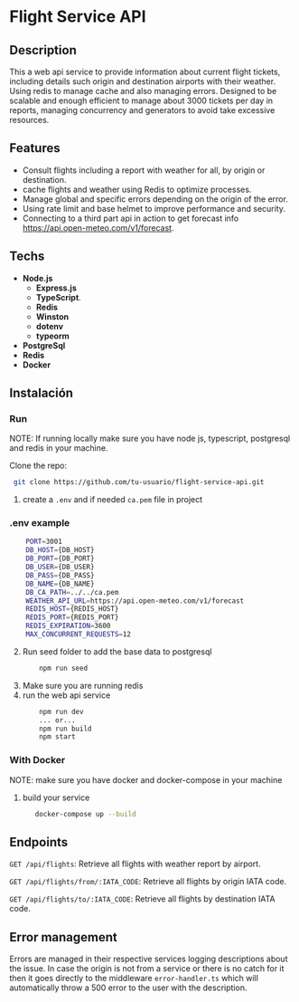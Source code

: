 # Flight Service API

## Description

This a web api service to provide information about current flight tickets, including details such origin and destination airports with their weather. Using redis to manage cache and also managing errors. Designed to be scalable and enough efficient to manage about 3000 tickets per day in reports, managing concurrency and generators to avoid take excessive resources.

## Features

- Consult flights including a report with weather for all, by origin or destination.
- cache flights and weather using Redis to optimize processes.
- Manage global and specific errors depending on the origin of the error.
- Using rate limit and base helmet to improve performance and security.
- Connecting to a third part api in action to get forecast info https://api.open-meteo.com/v1/forecast.

## Techs

- **Node.js**
    - **Express.js**
    - **TypeScript**.
    - **Redis**
    - **Winston**
    - **dotenv**
    - **typeorm**
- **PostgreSql**
- **Redis**
- **Docker**

## Instalación

### Run
NOTE: If running locally make sure you have node js, typescript, postgresql and redis in your machine.

Clone the repo:
   ```bash
    git clone https://github.com/tu-usuario/flight-service-api.git
   ```
1. create a `.env` and if needed `ca.pem` file in project

### .env example
```bash
    PORT=3001
    DB_HOST={DB_HOST}
    DB_PORT={DB_PORT}
    DB_USER={DB_USER}
    DB_PASS={DB_PASS}
    DB_NAME={DB_NAME}
    DB_CA_PATH=../../ca.pem
    WEATHER_API_URL=https://api.open-meteo.com/v1/forecast
    REDIS_HOST={REDIS_HOST}
    REDIS_PORT={REDIS_PORT}
    REDIS_EXPIRATION=3600
    MAX_CONCURRENT_REQUESTS=12
```
2. Run seed folder to add the base data to postgresql
    ```bash
        npm run seed
    ```
3. Make sure you are running redis
4. run the web api service
    ```bash
        npm run dev
        ... or...
        npm run build
        npm start
    ``` 


### With Docker
NOTE: make sure you have docker and docker-compose in your machine

1. build your service
    ```bash
       docker-compose up --build 
    ```

## Endpoints
    
`GET /api/flights`: Retrieve all flights with weather report by airport.

`GET /api/flights/from/:IATA_CODE`: Retrieve all flights by origin IATA code.

`GET /api/flights/to/:IATA_CODE`: Retrieve all flights by destination IATA code.

## Error management
Errors are managed in their respective services logging descriptions about the issue. In case the origin is not from a service or there is no catch for it then it goes directly to the middleware `error-handler.ts` which will automatically throw a 500 error to the user with the description.

